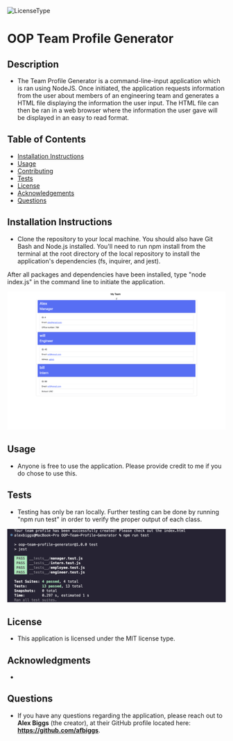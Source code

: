 ![LicenseType](https://img.shields.io/badge/License%3A%20-MIT-green)
  # OOP Team Profile Generator
  
  ## Description
  
  * The Team Profile Generator is a command-line-input application which is ran using NodeJS. Once initiated, the application requests information from the user about members of an engineering team and generates a HTML file displaying the information the user input. The HTML file can then be ran in a web browser where the information the user gave will be displayed in an easy to read format.  

  
  ## Table of Contents
  
  * [Installation Instructions](#Installation-Instructions)
  * [Usage](#Usage)
  * [Contributing](#Contributing)
  * [Tests](#Tests)
  * [License](#License)
  * [Acknowledgements](#Acknowledgements)
  * [Questions](#Questions)
  
  ## Installation Instructions
  
  * Clone the repository to your local machine. You should also have Git Bash and Node.js installed. You'll need to run npm install from the terminal at the root directory of the local repository to install the application's dependencies (fs, inquirer, and jest).

  After all packages and dependencies have been installed, type "node index.js" in the command line to initiate the application. 


  ![](assets/team-generator-screenshot.png)
  
  ## Usage
  
  * Anyone is free to use the application. Please provide credit to me if you do chose to use this. 

  
  ## Tests
  
  * Testing has only be ran locally. Further testing can be done by running "npm run test" in order to verify the proper output of each class. 


  ![](assets/OOP-team-generator-tests.png)
  
  ## License
  
  * This application is licensed under the MIT license type.
  
  ## Acknowledgments
  
  * 
  
  ## Questions
  * If you have any questions regarding the application, please reach out to **Alex Biggs** (the creator), at their GitHub profile located here: **https://github.com/afbiggs**.